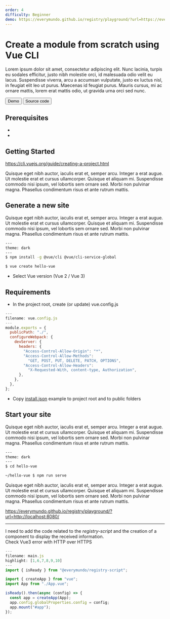 ```yaml
---
order: 4
difficulty: Beginner
demo: https://everymundo.github.io/registry/playground/?url=https://everymundo.github.io/registry/examples/hello-vue
---
```


# Create a module from scratch using Vue CLI

Lorem ipsum dolor sit amet, consectetur adipiscing elit. Nunc lacinia, turpis eu sodales efficitur, justo nibh molestie orci, id malesuada odio velit eu lacus. Suspendisse viverra, arcu a accumsan vulputate, justo ex luctus nisl, in feugiat elit leo ut purus. Maecenas id feugiat purus. Mauris cursus, mi ac ornare mattis, lorem erat mattis odio, ut gravida urna orci sed nunc.

<ButtonGroup>
<Button type="primary" href={props.frontmatter.demo} target="_blank">Demo</Button>
<Button type="secondary" href="https://github.com/EveryMundo/registry/tree/develop/examples/hello-vue" target="_blank">Source code</Button>
</ButtonGroup>

<Demo src={props.frontmatter.demo} title="Hello Vue" aspectRatio={16/9}/>

## Prerequisites

-
-

## Getting Started

https://cli.vuejs.org/guide/creating-a-project.html

Quisque eget nibh auctor, iaculis erat et, semper arcu. Integer a erat augue. Ut molestie erat et cursus ullamcorper. Quisque et aliquam mi. Suspendisse commodo nisi ipsum, vel lobortis sem ornare sed. Morbi non pulvinar magna. Phasellus condimentum risus et ante rutrum mattis.

## Generate a new site

Quisque eget nibh auctor, iaculis erat et, semper arcu. Integer a erat augue. Ut molestie erat et cursus ullamcorper. Quisque et aliquam mi. Suspendisse commodo nisi ipsum, vel lobortis sem ornare sed. Morbi non pulvinar magna. Phasellus condimentum risus et ante rutrum mattis.

```sh
---
theme: dark
---
$ npm install -g @vue/cli @vue/cli-service-global

$ vue create hello-vue
```

- Select Vue version (Vue 2 / Vue 3)

## Requirements

- In the project root, create (or update) vue.config.js

```js
---
filename: vue.config.js
---
module.exports = {
  publicPath: "./",
  configureWebpack: {
    devServer: {
      headers: {
        "Access-Control-Allow-Origin": "*",
        "Access-Control-Allow-Methods":
          "GET, POST, PUT, DELETE, PATCH, OPTIONS",
        "Access-Control-Allow-Headers":
          "X-Requested-With, content-type, Authorization",
      },
    },
  },
};
```

- Copy [install.json](https://everymundo.github.io/registry/examples/hello-vue/install.json) example to project root and to public folders

## Start your site

Quisque eget nibh auctor, iaculis erat et, semper arcu. Integer a erat augue. Ut molestie erat et cursus ullamcorper. Quisque et aliquam mi. Suspendisse commodo nisi ipsum, vel lobortis sem ornare sed. Morbi non pulvinar magna. Phasellus condimentum risus et ante rutrum mattis.

```sh
---
theme: dark
---
$ cd hello-vue

~/hello-vue $ npm run serve
```

Quisque eget nibh auctor, iaculis erat et, semper arcu. Integer a erat augue. Ut molestie erat et cursus ullamcorper. Quisque et aliquam mi. Suspendisse commodo nisi ipsum, vel lobortis sem ornare sed. Morbi non pulvinar magna. Phasellus condimentum risus et ante rutrum mattis.

https://everymundo.github.io/registry/playground/?url=http://localhost:8080/

---

<Aside type="warning" header="TODO">
I need to add the code related to the <em>registry-script</em> and the creation of a component to display the received information.
</Aside>

<Aside type="warning" header="TODO">
Check Vue3 error with HTTP over HTTPS
</Aside>

```js
---
filename: main.js
highlight: [1,6,7,8,9,10]
---
import { isReady } from "@everymundo/registry-script";

import { createApp } from "vue";
import App from "./App.vue";

isReady().then(async (config) => {
  const app = createApp(App);
  app.config.globalProperties.config = config;
  app.mount("#app");
});
```
